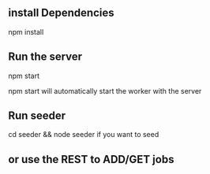 ## install Dependencies
npm install

## Run the server
npm start

npm start will automatically start the worker with the server

## Run seeder
cd seeder && node seeder if you want to seed 

## or use the REST to ADD/GET jobs 
